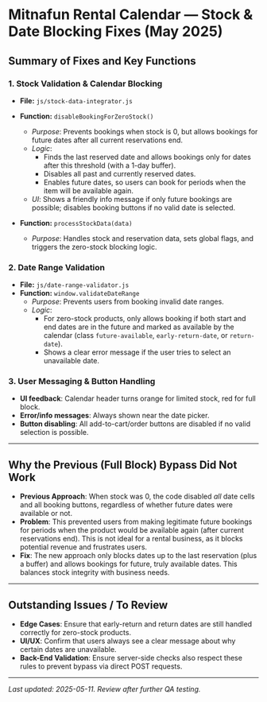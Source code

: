 # Mitnafun Rental Calendar — Stock & Date Blocking Fixes (May 2025)

## Summary of Fixes and Key Functions

### 1. **Stock Validation & Calendar Blocking**
- **File:** `js/stock-data-integrator.js`
- **Function:** `disableBookingForZeroStock()`
    - *Purpose*: Prevents bookings when stock is 0, but allows bookings for future dates after all current reservations end.
    - *Logic*: 
        - Finds the last reserved date and allows bookings only for dates after this threshold (with a 1-day buffer).
        - Disables all past and currently reserved dates.
        - Enables future dates, so users can book for periods when the item will be available again.
    - *UI*: Shows a friendly info message if only future bookings are possible; disables booking buttons if no valid date is selected.

- **Function:** `processStockData(data)`
    - *Purpose*: Handles stock and reservation data, sets global flags, and triggers the zero-stock blocking logic.

### 2. **Date Range Validation**
- **File:** `js/date-range-validator.js`
- **Function:** `window.validateDateRange`
    - *Purpose*: Prevents users from booking invalid date ranges.
    - *Logic*: 
        - For zero-stock products, only allows booking if both start and end dates are in the future and marked as available by the calendar (class `future-available`, `early-return-date`, or `return-date`).
        - Shows a clear error message if the user tries to select an unavailable date.

### 3. **User Messaging & Button Handling**
- **UI feedback**: Calendar header turns orange for limited stock, red for full block.
- **Error/info messages**: Always shown near the date picker.
- **Button disabling**: All add-to-cart/order buttons are disabled if no valid selection is possible.

---

## Why the Previous (Full Block) Bypass Did Not Work

- **Previous Approach**: When stock was 0, the code disabled *all* date cells and all booking buttons, regardless of whether future dates were available or not.
- **Problem**: This prevented users from making legitimate future bookings for periods when the product would be available again (after current reservations end). This is not ideal for a rental business, as it blocks potential revenue and frustrates users.
- **Fix**: The new approach only blocks dates up to the last reservation (plus a buffer) and allows bookings for future, truly available dates. This balances stock integrity with business needs.

---

## Outstanding Issues / To Review
- **Edge Cases**: Ensure that early-return and return dates are still handled correctly for zero-stock products.
- **UI/UX**: Confirm that users always see a clear message about why certain dates are unavailable.
- **Back-End Validation**: Ensure server-side checks also respect these rules to prevent bypass via direct POST requests.

---

*Last updated: 2025-05-11. Review after further QA testing.*
